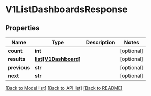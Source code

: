 # V1ListDashboardsResponse

## Properties
Name | Type | Description | Notes
------------ | ------------- | ------------- | -------------
**count** | **int** |  | [optional] 
**results** | [**list[V1Dashboard]**](V1Dashboard.md) |  | [optional] 
**previous** | **str** |  | [optional] 
**next** | **str** |  | [optional] 

[[Back to Model list]](../README.md#documentation-for-models) [[Back to API list]](../README.md#documentation-for-api-endpoints) [[Back to README]](../README.md)


